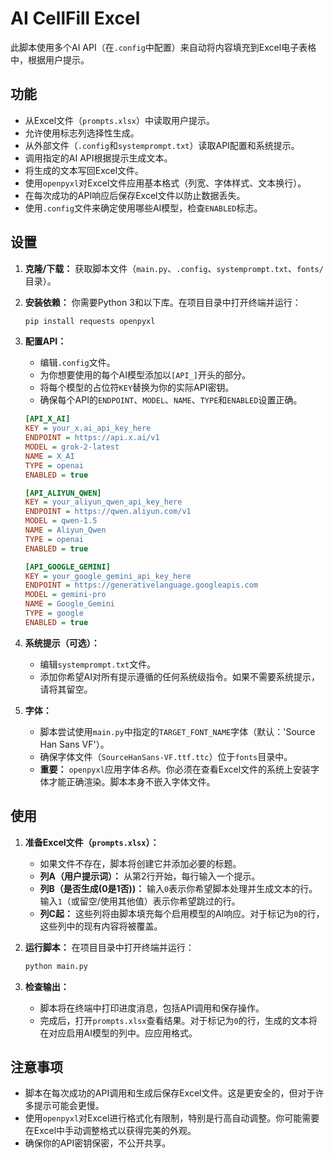 # AI CellFill Excel

此脚本使用多个AI API（在`.config`中配置）来自动将内容填充到Excel电子表格中，根据用户提示。

## 功能

- 从Excel文件（`prompts.xlsx`）中读取用户提示。
- 允许使用标志列选择性生成。
- 从外部文件（`.config`和`systemprompt.txt`）读取API配置和系统提示。
- 调用指定的AI API根据提示生成文本。
- 将生成的文本写回Excel文件。
- 使用`openpyxl`对Excel文件应用基本格式（列宽、字体样式、文本换行）。
- 在每次成功的API响应后保存Excel文件以防止数据丢失。
- 使用`.config`文件来确定使用哪些AI模型，检查`ENABLED`标志。

## 设置

1. **克隆/下载：** 获取脚本文件（`main.py`、`.config`、`systemprompt.txt`、`fonts/`目录）。
2. **安装依赖：** 你需要Python 3和以下库。在项目目录中打开终端并运行：

    ```bash
    pip install requests openpyxl
    ```

3. **配置API：**
    - 编辑`.config`文件。
    - 为你想要使用的每个AI模型添加以`[API_]`开头的部分。
    - 将每个模型的占位符`KEY`替换为你的实际API密钥。
    - 确保每个API的`ENDPOINT`、`MODEL`、`NAME`、`TYPE`和`ENABLED`设置正确。

    ```ini
    [API_X_AI]
    KEY = your_x.ai_api_key_here
    ENDPOINT = https://api.x.ai/v1
    MODEL = grok-2-latest
    NAME = X_AI
    TYPE = openai
    ENABLED = true

    [API_ALIYUN_QWEN]
    KEY = your_aliyun_qwen_api_key_here
    ENDPOINT = https://qwen.aliyun.com/v1
    MODEL = qwen-1.5
    NAME = Aliyun_Qwen
    TYPE = openai
    ENABLED = true

    [API_GOOGLE_GEMINI]
    KEY = your_google_gemini_api_key_here
    ENDPOINT = https://generativelanguage.googleapis.com
    MODEL = gemini-pro
    NAME = Google_Gemini
    TYPE = google
    ENABLED = true
    ```

4. **系统提示（可选）：**
    - 编辑`systemprompt.txt`文件。
    - 添加你希望AI对所有提示遵循的任何系统级指令。如果不需要系统提示，请将其留空。
5. **字体：**
    - 脚本尝试使用`main.py`中指定的`TARGET_FONT_NAME`字体（默认：'Source Han Sans VF'）。
    - 确保字体文件（`SourceHanSans-VF.ttf.ttc`）位于`fonts`目录中。
    - **重要：** `openpyxl`应用字体*名称*。你必须在查看Excel文件的系统上安装字体才能正确渲染。脚本本身不嵌入字体文件。

## 使用

1. **准备Excel文件（`prompts.xlsx`）：**
    - 如果文件不存在，脚本将创建它并添加必要的标题。
    - **列A（用户提示词）：** 从第2行开始，每行输入一个提示。
    - **列B（是否生成(0是1否))：** 输入`0`表示你希望脚本处理并生成文本的行。输入`1`（或留空/使用其他值）表示你希望跳过的行。
    - **列C起：** 这些列将由脚本填充每个启用模型的AI响应。对于标记为`0`的行，这些列中的现有内容将被覆盖。
2. **运行脚本：** 在项目目录中打开终端并运行：

    ```bash
    python main.py
    ```

3. **检查输出：**
    - 脚本将在终端中打印进度消息，包括API调用和保存操作。
    - 完成后，打开`prompts.xlsx`查看结果。对于标记为`0`的行，生成的文本将在对应启用AI模型的列中。应应用格式。

## 注意事项

- 脚本在每次成功的API调用和生成后保存Excel文件。这是更安全的，但对于许多提示可能会更慢。
- 使用`openpyxl`对Excel进行格式化有限制，特别是行高自动调整。你可能需要在Excel中手动调整格式以获得完美的外观。
- 确保你的API密钥保密，不公开共享。
